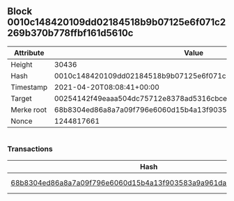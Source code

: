 ## Block 0010c148420109dd02184518b9b07125e6f071c2269b370b778ffbf161d5610c

Attribute | Value
--- | ---
Height | 30436
Hash | 0010c148420109dd02184518b9b07125e6f071c2269b370b778ffbf161d5610c
Timestamp | 2021-04-20T08:08:41+00:00
Target | 00254142f49eaaa504dc75712e8378ad5316cbcead634704b3734b6271167cc4
Merke root | 68b8304ed86a8a7a09f796e6060d15b4a13f903583a9a961da141564d5795f5e
Nonce | 1244817661

```

```

### Transactions

Hash | Amount
--- | ---
[68b8304ed86a8a7a09f796e6060d15b4a13f903583a9a961da141564d5795f5e](68b8304ed86a8a7a09f796e6060d15b4a13f903583a9a961da141564d5795f5e.md) | 10.00000000 SKEPTI 
